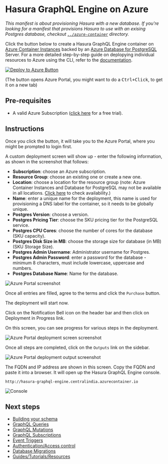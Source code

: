 # Hasura GraphQL Engine on Azure

_This manifest is about provisioning Hasura with a new database. If you're looking for a manifest that provisions Hasura to use with an exising Postgres database, checkout [`../azure-container`](../azure-container) directory._

Click the button below to create a Hasura GraphQL Engine container on
[Azure Container
Instances](https://azure.microsoft.com/en-us/services/container-instances/)
backed by an [Azure Database for
PostgreSQL](https://azure.microsoft.com/en-us/services/postgresql/) Server.
For a more detailed step-by-step guide on deplopying individual
resources to Azure using the CLI, refer to the 
[documentation](https://hasura.io/docs/latest/graphql/core/guides/deployment/azure-container-instances-postgres.html).

[![Deploy to Azure Button](https://aka.ms/deploytoazurebutton)](https://portal.azure.com/#create/Microsoft.Template/uri/https%3a%2f%2fraw.githubusercontent.com%2fhasura%2fgraphql-engine%2fmaster%2finstall-manifests%2fazure-container-with-pg%2fazuredeploy.json)

(The button opens Azure Portal, you might want to do a <kbd>Ctrl+Click</kbd>, to get it on a new tab)

## Pre-requisites

- A valid Azure Subscription ([click
  here](https://azure.microsoft.com/en-us/free/) for a free trial).
  
## Instructions

Once you click the button, it will take you to the Azure Portal, where you might be
prompted to login first.

A custom deployment screen will show up - enter the following information, as shown in
the screenshot that follows:

- **Subscription**: choose an Azure subscription.
- **Resource Group**: choose an existing one or create a new one.
- **Location**: choose a location for the resource group (note: Azure Container
  Instances and Database for PostgreSQL may not be available in all locations.
  [Click
  here](https://azure.microsoft.com/en-us/global-infrastructure/services/?products=postgresql,container-instances&regions=all)
  to check availability.)
- **Name**: enter a unique name for the deployment, this name is used for
  provisioning a DNS label for the container, so it needs to be globally unique.
- **Postgres Version**: choose a version.
- **Postgres Pricing Tier**: choose the SKU pricing tier for the PostgreSQL service.
- **Postgres CPU Cores**: choose the number of cores for the database (SKU capacity).
- **Postgres Disk Size in MB**: choose the storage size for database (in MB) (SKU Storage Size).
- **Postgres Admin Username**: Administrator username for Postgres.
- **Postgres Admin Password**: enter a password for the database - minimum 8
  characters, must include lowercase, uppercase and numbers.
- **Postgres Database Name**: Name for the database.

![Azure Portal screenshot](https://storage.googleapis.com/graphql-engine-cdn.hasura.io/main-repo/img/azure_arm_aci_template_wide.png)

Once all entries are filled, agree to the terms and click the `Purchase` button.

The deployment will start now.

Click on the Notification Bell icon on the header bar and then click on
Deployment in Progress link.

On this screen, you can see progress for various steps in the deployment.

![Azure Portal deployment screen
screenshot](https://storage.googleapis.com/graphql-engine-cdn.hasura.io/main-repo/img/azure_arm_aci_deployment_screen.png)

Once all steps are completed, click on the `Outputs` link on the sidebar.

![Azure Portal deployment output
screenshot](https://storage.googleapis.com/graphql-engine-cdn.hasura.io/main-repo/img/azure_arm_aci_deployment_output.png)

The FQDN and IP address are shown in this screen. Copy the FQDN and paste it into
a browser. It will open up the Hasura GraphQL Engine console.

```
http://hasura-graphql-engine.centralindia.azurecontainer.io
```

![Console](https://storage.googleapis.com/graphql-engine-cdn.hasura.io/main-repo/img/azure_arm_aci_console_graphiql.png)

## Next steps

- [Building your schema](https://hasura.io/docs/latest/graphql/core/schema/index.html)
- [GraphQL Queries](https://hasura.io/docs/latest/graphql/core/queries/index.html)
- [GraphQL Mutations](https://hasura.io/docs/latest/graphql/core/mutations/index.html)
- [GraphQL Subscriptions](https://hasura.io/docs/latest/graphql/core/subscriptions/index.html)
- [Event Triggers](https://hasura.io/docs/latest/graphql/core/event-triggers/index.html)
- [Authentication/Access control](https://hasura.io/docs/latest/graphql/core/auth/index.html)
- [Database Migrations](https://hasura.io/docs/latest/graphql/core/migrations/index.html)
- [Guides/Tutorials/Resources](https://hasura.io/docs/latest/graphql/core/guides/index.html)
